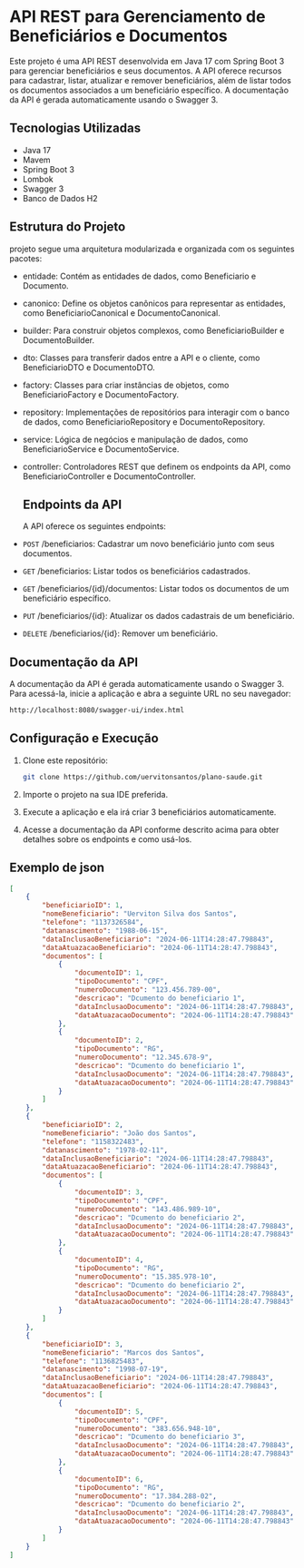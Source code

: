 # API REST para Gerenciamento de Beneficiários e Documentos

Este projeto é uma API REST desenvolvida em Java 17 com Spring Boot 3 para gerenciar beneficiários e seus documentos. 
A API oferece recursos para cadastrar, listar, atualizar e remover beneficiários, além de listar todos os documentos 
associados a um beneficiário específico. A documentação da API é gerada automaticamente usando o Swagger 3.

## Tecnologias Utilizadas

- Java 17
- Mavem
- Spring Boot 3
- Lombok
- Swagger 3
- Banco de Dados H2

 ## Estrutura do Projeto

  projeto segue uma arquitetura modularizada e organizada com os seguintes pacotes:

* entidade: Contém as entidades de dados, como Beneficiario e Documento.
* canonico: Define os objetos canônicos para representar as entidades, como BeneficiarioCanonical e DocumentoCanonical.
* builder: Para construir objetos complexos, como BeneficiarioBuilder e DocumentoBuilder.
* dto: Classes para transferir dados entre a API e o cliente, como BeneficiarioDTO e DocumentoDTO.
* factory: Classes para criar instâncias de objetos, como BeneficiarioFactory e DocumentoFactory.
* repository: Implementações de repositórios para interagir com o banco de dados, como BeneficiarioRepository e DocumentoRepository.
* service: Lógica de negócios e manipulação de dados, como BeneficiarioService e DocumentoService.
* controller: Controladores REST que definem os endpoints da API, como BeneficiarioController e DocumentoController.

  ## Endpoints da API

  A API oferece os seguintes endpoints:

* `POST` /beneficiarios: Cadastrar um novo beneficiário junto com seus documentos.
* `GET` /beneficiarios: Listar todos os beneficiários cadastrados.
* `GET` /beneficiarios/{id}/documentos: Listar todos os documentos de um beneficiário específico.
* `PUT` /beneficiarios/{id}: Atualizar os dados cadastrais de um beneficiário.
* `DELETE` /beneficiarios/{id}: Remover um beneficiário.

## Documentação da API

A documentação da API é gerada automaticamente usando o Swagger 3. Para acessá-la, inicie a aplicação e abra a seguinte URL no seu navegador:

 ```bash
http://localhost:8080/swagger-ui/index.html
 ```

## Configuração e Execução

1. Clone este repositório:
   ```bash
   git clone https://github.com/uervitonsantos/plano-saude.git
   ```
   
2. Importe o projeto na sua IDE preferida.

3. Execute a aplicação e ela irá criar 3 beneficiários automaticamente.

4. Acesse a documentação da API conforme descrito acima para obter detalhes sobre os endpoints e como usá-los.

## Exemplo de json

```json
[
    {
        "beneficiarioID": 1,
        "nomeBeneficiario": "Uerviton Silva dos Santos",
        "telefone": "1137326584",
        "datanascimento": "1988-06-15",
        "dataInclusaoBeneficiario": "2024-06-11T14:28:47.798843",
        "dataAtuazacaoBeneficiario": "2024-06-11T14:28:47.798843",
        "documentos": [
            {
                "documentoID": 1,
                "tipoDocumento": "CPF",
                "numeroDocumento": "123.456.789-00",
                "descricao": "Dcumento do beneficiario 1",
                "dataInclusaoDocumento": "2024-06-11T14:28:47.798843",
                "dataAtuazacaoDocumento": "2024-06-11T14:28:47.798843"
            },
            {
                "documentoID": 2,
                "tipoDocumento": "RG",
                "numeroDocumento": "12.345.678-9",
                "descricao": "Dcumento do beneficiario 1",
                "dataInclusaoDocumento": "2024-06-11T14:28:47.798843",
                "dataAtuazacaoDocumento": "2024-06-11T14:28:47.798843"
            }
        ]
    },
    {
        "beneficiarioID": 2,
        "nomeBeneficiario": "João dos Santos",
        "telefone": "1158322483",
        "datanascimento": "1978-02-11",
        "dataInclusaoBeneficiario": "2024-06-11T14:28:47.798843",
        "dataAtuazacaoBeneficiario": "2024-06-11T14:28:47.798843",
        "documentos": [
            {
                "documentoID": 3,
                "tipoDocumento": "CPF",
                "numeroDocumento": "143.486.989-10",
                "descricao": "Dcumento do beneficiario 2",
                "dataInclusaoDocumento": "2024-06-11T14:28:47.798843",
                "dataAtuazacaoDocumento": "2024-06-11T14:28:47.798843"
            },
            {
                "documentoID": 4,
                "tipoDocumento": "RG",
                "numeroDocumento": "15.385.978-10",
                "descricao": "Dcumento do beneficiario 2",
                "dataInclusaoDocumento": "2024-06-11T14:28:47.798843",
                "dataAtuazacaoDocumento": "2024-06-11T14:28:47.798843"
            }
        ]
    },
    {
        "beneficiarioID": 3,
        "nomeBeneficiario": "Marcos dos Santos",
        "telefone": "1136825483",
        "datanascimento": "1998-07-19",
        "dataInclusaoBeneficiario": "2024-06-11T14:28:47.798843",
        "dataAtuazacaoBeneficiario": "2024-06-11T14:28:47.798843",
        "documentos": [
            {
                "documentoID": 5,
                "tipoDocumento": "CPF",
                "numeroDocumento": "383.656.948-10",
                "descricao": "Dcumento do beneficiario 3",
                "dataInclusaoDocumento": "2024-06-11T14:28:47.798843",
                "dataAtuazacaoDocumento": "2024-06-11T14:28:47.798843"
            },
            {
                "documentoID": 6,
                "tipoDocumento": "RG",
                "numeroDocumento": "17.384.288-02",
                "descricao": "Dcumento do beneficiario 2",
                "dataInclusaoDocumento": "2024-06-11T14:28:47.798843",
                "dataAtuazacaoDocumento": "2024-06-11T14:28:47.798843"
            }
        ]
    }
]
```

